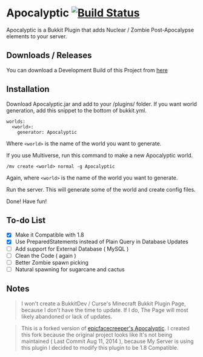 # Apocalyptic [![Build Status](https://drone.io/github.com/captainfroster/Apocalyptic/status.png)](https://drone.io/github.com/captainfroster/Apocalyptic/latest)

Apocalyptic is a Bukkit Plugin that adds Nuclear / Zombie Post-Apocalypse elements to your server.

## Downloads / Releases
You can download a Development Build of this Project from [here](https://drone.io/github.com/captainfroster/Apocalyptic/files)

## Installation

Download Apocalyptic.jar and add to your /plugins/ folder.
If you want world generation, add this snippet to the bottom of bukkit.yml.
```
worlds:
  <world>:
    generator: Apocalyptic
```
Where `<world>` is the name of the world you want to generate.

If you use Multiverse, run this command to make a new Apocalyptic world.

`/mv create <world> normal -g Apocalyptic`

Again, where `<world>` is the name of the world you want to generate.

Run the server. This will generate some of the world and create config files.

Done! Have fun!

## To-do List
- [x] Make it Compatible with 1.8
- [X] Use PreparedStatements instead of Plain Query in Database Updates
- [ ] Add support for External Database ( MySQL )
- [ ] Clean the Code ( again )
- [ ] Better Zombie spawn picking
- [ ] Natural spawning for sugarcane and cactus

## Notes
>I won't create a BukkitDev / Curse's Minecraft Bukkit Plugin Page, because I don't have the time to update. If I do, The Page will most likely abandoned or lack of updates.

>This is a forked version of [epicfacecreeper's Apocalyptic](https://github.com/epicfacecreeper/Apocalyptic). I created this fork because the original project looks like It's not being maintained ( Last Commit Aug 11, 2014 ), because My Server is using this plugin I decided to modify this plugin to be 1.8 Compatible.
